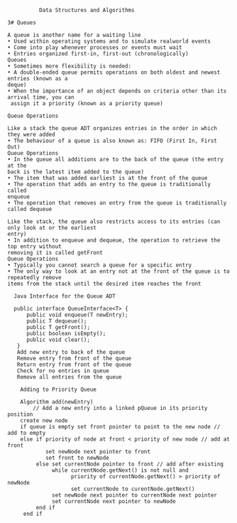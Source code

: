               Data Structures and Algorithms
              
    3# Queues
    
    A queue is another name for a waiting line
    • Used within operating systems and to simulate realworld events
    • Come into play whenever processes or events must wait
    • Entries organized first-in, first-out (chronologically)
    Queues
    • Sometimes more flexibility is needed:
    • A double-ended queue permits operations on both oldest and newest entries (known as a
    deque)
    • When the importance of an object depends on criteria other than its arrival time, you can
     assign it a priority (known as a priority queue)
    
    Queue Operations

    Like a stack the queue ADT organizes entries in the order in which they were added
    • The behaviour of a queue is also known as: FIFO (First In, First Out)
    Queue Operations
    • In the queue all additions are to the back of the queue (the entry at the
    back is the latest item added to the queue)
    • The item that was added earliest is at the front of the queue
    • The operation that adds an entry to the queue is traditionally called
    enqueue
    • The operation that removes an entry from the queue is traditionally
    called dequeue
    
    Like the stack, the queue also restricts access to its entries (can only look at or the earliest
    entry)
    • In addition to enqueue and dequeue, the operation to retrieve the top entry without
    removing it is called getFront
    Queue Operations
    • Typically you cannot search a queue for a specific entry
    • The only way to look at an entry not at the front of the queue is to repeatedly remove
    items from the stack until the desired item reaches the front

      Java Interface for the Queue ADT
      
      public interface QueueInterface<T> {
          public void enqueue(T newEntry);
          public T dequeue();
          public T getFront();
          public boolean isEmpty();
          public void clear();
       }
       Add new entry to back of the queue
       Remove entry from front of the queue
       Return entry from front of the queue
       Check for no entries in queue
       Remove all entries from the queue   

        Adding to Priority Queue
        
        Algorithm add(newEntry)
            // Add a new entry into a linked pQueue in its priority position
        create new node
        if queue is empty set front pointer to point to the new node // add to empty
        else if priority of node at front < priority of new node // add at front
                set newNode next pointer to front
                set front to newNode
             else set currentNode pointer to front // add after existing
                  while currentNode.getNext() is not null and
                        priority of currentNode.getNext() > priority of newNode
                        set currentNode to curentNode.getNext()
                  set newNode next pointer to currentNode next pointer
                  set currentNode next pointer to newNode
             end if
         end if

